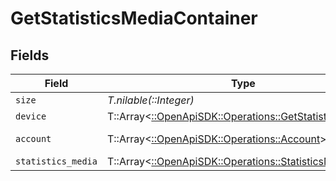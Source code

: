 # GetStatisticsMediaContainer


## Fields

| Field                                                                                                                                                                                                                                 | Type                                                                                                                                                                                                                                  | Required                                                                                                                                                                                                                              | Description                                                                                                                                                                                                                           | Example                                                                                                                                                                                                                               |
| ------------------------------------------------------------------------------------------------------------------------------------------------------------------------------------------------------------------------------------- | ------------------------------------------------------------------------------------------------------------------------------------------------------------------------------------------------------------------------------------- | ------------------------------------------------------------------------------------------------------------------------------------------------------------------------------------------------------------------------------------- | ------------------------------------------------------------------------------------------------------------------------------------------------------------------------------------------------------------------------------------- | ------------------------------------------------------------------------------------------------------------------------------------------------------------------------------------------------------------------------------------- |
| `size`                                                                                                                                                                                                                                | *T.nilable(::Integer)*                                                                                                                                                                                                                | :heavy_minus_sign:                                                                                                                                                                                                                    | N/A                                                                                                                                                                                                                                   | 5497                                                                                                                                                                                                                                  |
| `device`                                                                                                                                                                                                                              | T::Array<[::OpenApiSDK::Operations::GetStatisticsDevice](../../models/operations/getstatisticsdevice.md)>                                                                                                                             | :heavy_minus_sign:                                                                                                                                                                                                                    | N/A                                                                                                                                                                                                                                   | [{"clientIdentifier":"793095d235660625108ef785cc7646e9","createdAt":1706470556,"id":208,"name":"Roku Express","platform":"Roku"}]                                                                                                     |
| `account`                                                                                                                                                                                                                             | T::Array<[::OpenApiSDK::Operations::Account](../../models/operations/account.md)>                                                                                                                                                     | :heavy_minus_sign:                                                                                                                                                                                                                    | N/A                                                                                                                                                                                                                                   | [{"autoSelectAudio":true,"defaultAudioLanguage":"en","defaultSubtitleLanguage":"en","id":238960586,"key":"/accounts/238960586","name":"Diane","subtitleMode":1,"thumb":"https://plex.tv/users/50d83634246da1de/avatar?c=1707110967"}] |
| `statistics_media`                                                                                                                                                                                                                    | T::Array<[::OpenApiSDK::Operations::StatisticsMedia](../../models/operations/statisticsmedia.md)>                                                                                                                                     | :heavy_minus_sign:                                                                                                                                                                                                                    | N/A                                                                                                                                                                                                                                   | [{"accountID":1,"at":1707141600,"count":1,"deviceID":13,"duration":1555,"metadataType":4,"timespan":4}]                                                                                                                               |